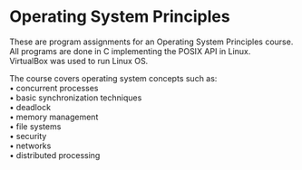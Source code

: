 # Operating System Principles

These are program assignments for an Operating System Principles course.  
All programs are done in C implementing the POSIX API in Linux.  
VirtualBox was used to run Linux OS.  
  
The course covers operating system concepts such as:   
• concurrent processes  
• basic synchronization techniques  
• deadlock  
• memory management  
• file systems  
• security  
• networks  
• distributed processing  
